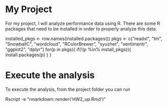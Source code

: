# My Project
For my project, I will analyze performance data using R. 
There are some R packages that need to be installed in order to properly analyze this data.

installed_pkgs <- row.names(installed.packages())
pkgs <- c("readxl", "tm", "SnowballC", "wordcloud", "RColorBrewer", "syuzhet", "sentimentr", "ggplot2", "dplyr")
for(p in pkgs){
	if(!(p %in% install_pkgs)){
		install.packages(p)
	}
}

# Execute the analysis
To execute the analysis, from the project folder you can run

Rscript -e "rmarkdown::render('HW2_up.Rmd')"
